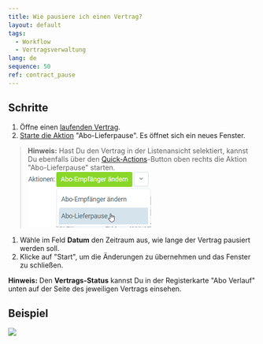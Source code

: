 ```yaml
---
title: Wie pausiere ich einen Vertrag?
layout: default
tags:
  - Workflow
  - Vertragsverwaltung
lang: de
sequence: 50
ref: contract_pause
---
```


## Schritte
1. Öffne einen [laufenden Vertrag](Vertrag_erfassen).
1. [Starte die Aktion](AktionStarten) "Abo-Lieferpause". Es öffnet sich ein neues Fenster.
 >**Hinweis:** Hast Du den Vertrag in der Listenansicht selektiert, kannst Du ebenfalls über den [Quick-Actions](AktionStarten)-Button oben rechts die Aktion "Abo-Lieferpause" starten.<br>
 ![](assets/Abo_Lieferpause_button.png)

1. Wähle im Feld **Datum** den Zeitraum aus, wie lange der Vertrag pausiert werden soll.
1. Klicke auf "Start", um die Änderungen zu übernehmen und das Fenster zu schließen.

**Hinweis:** Den **Vertrags-Status** kannst Du in der Registerkarte "Abo Verlauf" unten auf der Seite des jeweiligen Vertrags einsehen.

## Beispiel
![](assets/Vertrag_Lieferpause_einstellen.gif)
